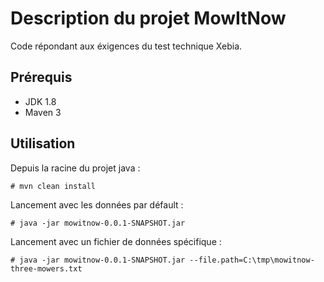 Description du projet MowItNow
==========
Code répondant aux éxigences du test technique Xebia.

Prérequis
--------------
- JDK 1.8
- Maven 3

Utilisation
--------------
Depuis la racine du projet java : 

    # mvn clean install

Lancement avec les données par défault : 

    # java -jar mowitnow-0.0.1-SNAPSHOT.jar

Lancement avec un fichier de données spécifique : 

    # java -jar mowitnow-0.0.1-SNAPSHOT.jar --file.path=C:\tmp\mowitnow-three-mowers.txt